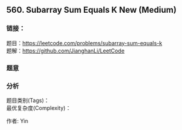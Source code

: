 ## 560. Subarray Sum Equals K New (Medium)

### **链接**：
题目：https://leetcode.com/problems/subarray-sum-equals-k  
题解：https://github.com/JianghanLi/LeetCode

### **题意**



### **分析**  
题目类别(Tags)：  
最优复杂度(Complexity)：  



作者: Yin
